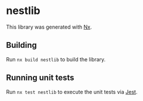 # nestlib

This library was generated with [Nx](https://nx.dev).

## Building

Run `nx build nestlib` to build the library.

## Running unit tests

Run `nx test nestlib` to execute the unit tests via [Jest](https://jestjs.io).
